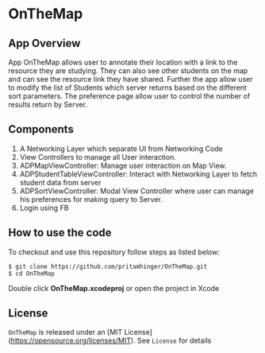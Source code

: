 # OnTheMap

## App Overview
App OnTheMap allows user to annotate their location with a link to the resource they are studying.
They can also see other students on the map and can see the resource link they have shared.
Further the app allow user to modify the list of Students which server returns based on the different sort parameters. 
The preference page allow user to control the number of results return by Server.

## Components

1. A Networking Layer which separate UI from Networking Code
2. View Controllers to manage all User interaction.
  1. ADPMapViewController: Manage user interaction on Map View.
  2. ADPStudentTableViewController: Interact with Networking Layer to fetch student data from server
  3. ADPSortViewController: Modal View Controller where user can manage his preferences for making query to Server.
3. Login using FB

## How to use the code

To checkout and use this repository follow steps as listed below:
```
$ git clone https://github.com/pritamhinger/OnTheMap.git
$ cd OnTheMap
```

Double click **OnTheMap.xcodeproj** or open the project in Xcode

## License

`OnTheMap` is released under an [MIT License] (https://opensource.org/licenses/MIT). See `License` for details
